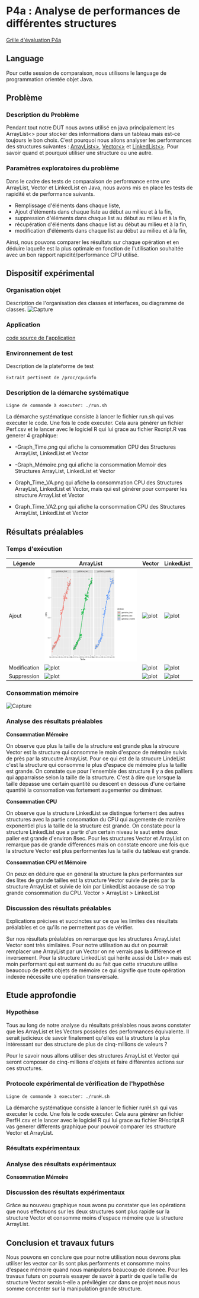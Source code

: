 # P4a : Analyse de performances de différentes structures

[Grille d'évaluation P4a](Evaluation.md)

## Language

Pour cette session de comparaison, nous utilisons le language de programmation orientée objet Java.

## Problème

### Description du Problème

Pendant tout notre DUT nous avons utilisé en java principalement les ArrayList<> pour stocker des informations dans un tableau mais est-ce toujours le bon choix. C’est pourquoi nous allons analyser les performances des structures suivantes : [ArrayList<>](https://docs.oracle.com/javase/7/docs/api/java/util/ArrayList.html), [Vector<>](https://docs.oracle.com/javase/7/docs/api/java/util/Vector.html) et [LinkedList<>](https://docs.oracle.com/javase/7/docs/api/java/util/LinkedList.html). Pour savoir quand et pourquoi utiliser une structure ou une autre.

### Paramètres exploratoires du problème

Dans le cadre des tests de comparaison de performance entre une ArrayList, Vector et LinkedList en Java, nous avons mis en place les tests de rapidité et de performance suivants.

- Remplissage d'éléments dans chaque liste,
- Ajout d'éléments dans chaque liste au début au milieu et à la fin,
- suppression d'éléments dans chaque list au début au milieu et à la fin,
- récupération d'éléments dans chaque list au début au milieu et à la fin,
- modification d'éléments dans chaque list au début au milieu et à la fin,


Ainsi, nous pouvons comparer les résultats sur chaque opération et en déduire laquelle est la plus optimale en fonction de l'utilisation souhaitée avec un bon rapport rapidité/performance CPU utilisé.

## Dispositif expérimental

### Organisation objet

Description de l'organisation des classes et interfaces, ou diagramme de classes.
![Capture](/uploads/8071ae9b0fe4cbe36e4b83c36a1d3604/Capture.PNG)


### Application

[code source de l'application](https://git.unistra.fr/iledig/P4a/-/tree/master/program)


### Environnement de test

Description de la plateforme de test
```
Extrait pertinent de /proc/cpuinfo
```

### Description de la démarche systématique

```
Ligne de commande à executer: ./run.sh
```

La démarche systématique consiste à lancer le fichier run.sh qui vas executer le code. Une fois le code executer. Cela aura générer un fichier Perf.csv et le lancer avec le logiciel R qui lui grace au fichier Rscript.R vas generer 4 graphique: 

- -Graph_Time.png qui afiche la consommation CPU des Structures ArrayList, LinkedList et Vector

- -Graph_Mémoire.png  qui afiche la consommation Memoir des Structures ArrayList, LinkedList et Vector

- Graph_Time_VA.png  qui afiche la consommation CPU des Structures ArrayList, LinkedList et Vector, mais qui est générer pour comparer les structure ArrayList et Vector

- Graph_Time_VA2.png  qui afiche la consommation CPU des Structures ArrayList, LinkedList et Vector




## Résultats préalables

### Temps d'exécution

|   Légende   |   ArrayList	|   Vector	|   LinkedList	|
|---	      |---	        |   ---	    |   ---	        |
|      Ajout          |  ![plot](Projet/img/arraylist_get.png)   |  ![plot](P4a/img/vector_get.png) |  ![plot](P4a/img/vector_get.png) 
|      Modification   |  ![plot](P4a/img/arraylist_modify.png) |  ![plot](P4a/img/vector_modify.png)|  ![plot](P4a/img/vector_get.png) 
|      Suppression    |  ![plot](P4a/img/arraylist_remove.png) |  ![plot](P4a/img/vector_remove.png)|  ![plot](P4a/img/vector_get.png) 

### Consommation mémoire

![Capture](https://cdn.discordapp.com/attachments/784035216964059136/823135684671963166/Graph_Memoire.png)

### Analyse des résultats préalables

**Consommation Mémoire**

On observe que plus la taille de la structure est grande plus la strucure Vector est la structure qui consomme le moin d'espace de mémoire suivis de près par la strucutre ArrayList. Pour ce qui est de la strucure LindeList c'est la structure qui consomme le plus d'espace de mémoire plus la taille est grande. On constate que pour l'ensemble des structure il y a des palliers qui apparraisse selon la taille de la structure. C'est à dire que lorsque la taille dépasse une certain quantité ou descent en dessous d'une certaine quantité la consomation vas fortement augementer ou diminuer.

**Consommation CPU**

On observe que la structure LinkedList se distingue fortement des autres structures avec la partie consomation du CPU qui augemente de manière exponentiel plus la taille de la structure est grande. On constate pour la structure LinkedList que a partir d'un certain niveau le saut entre deux palier est grande d'environ 8sec. Pour les structures Vector et ArrayList on remarque pas de grande differences mais on constate encore une fois que la structure Vector est plus performentes lus la taille du tableau est grande.

**Consommation CPU et Mémoire**

On peux en déduire que en général la structure la plus performantes sur des lites de grande tailles est la structure Vector suivie de près par la structure ArrayList et suivie de loin par LinkedList accause de sa trop grande consommation du CPU.
Vector > ArrayList > LinkedList

### Discussion des résultats préalables

Explications précises et succinctes sur ce que les limites des résultats
préalables et ce qu'ils ne permettent pas de vérifier.

Sur nos résultats préalables on remarque que les structures ArrayListet Vector sont très similaires.
Pour notre utilisation au dut on pourrait remplacer une ArrayList par un Vector on ne verrais pas la différence et inversement.
Pour la structure LinkedList qui hérite aussi de List<> mais est moin performant qui est surment du au fait que cette strucuture utilise beaucoup de petits objets de mémoire ce qui signifie que toute opération indexée nécessite une opération transversale.

## Etude approfondie

### Hypothèse

Tous au long de notre analyse du résultats préalables nous avons constater que les ArrayList et les Vectors possèdes des performances équivalente. Il serait judicieux de savoir finalement qu'elles est la structure la plus intéressant sur des structure de plus de cinq-millions de valeurs ?

Pour le savoir nous allons utiliser des structures ArrayList et Vector qui seront composer de cinq-millions d'objets et faire différentes actions sur ces structures.

### Protocole expérimental de vérification de l'hypothèse

```
Ligne de commande à executer: ./runH.sh
```
La démarche systématique consiste à lancer le fichier runH.sh qui vas executer le code. Une fois le code executer. Cela aura générer un fichier PerfH.csv et le lancer avec le logiciel R qui lui grace au fichier RHscript.R vas generer differents graphique pour pouvoir comparer les structure Vector et ArrayList.

### Résultats expérimentaux

### Analyse des résultats expérimentaux
**Consommation Mémoire**


### Discussion des résultats expérimentaux

Grâce au nouveau graphique nous avons pu constater que les opérations que nous effectuons sur les deux structures sont plus rapide sur la structure Vector et consomme moins d'espace mémoire que la structure ArrayList.
## Conclusion et travaux futurs

Nous pouvons en conclure que pour notre utilisation nous devrons plus utiliser les vector car ils sont plus performents et consomme moins d'espace mémoire quand nous manipulons beaucoup de donnée. Pour les travaux futurs on pourrais essayer de savoir à partir de quelle taille de structure Vector serais t-elle a prévilégier car dans ce projet nous nous somme concenter sur la manipulation grande structure.
